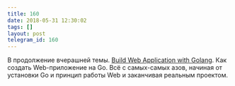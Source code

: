 ```yaml
---
title: 160
date: 2018-05-31 12:30:02
tags: []
layout: post
telegram_id: 160
---
```


В продолжение вчерашней темы. [Build Web Application with Golang](https://astaxie.gitbooks.io/build-web-application-with-golang/content/en/). Как создать Web-приложение на Go. Всё с самых-самых азов, начиная от установки Go и принцип работы Web и заканчивая реальным проектом.
